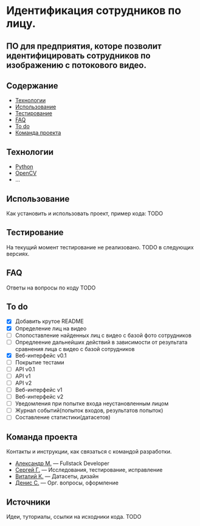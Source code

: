 # Идентификация сотрудников по лицу.
## ПО для предприятия, которе позволит идентифицировать сотрудников по изображению с потокового видео.

## Содержание
- [Технологии](#технологии)
- [Использование](#использование)
- [Тестирование](#тестирование)
- [FAQ](#faq)
- [To do](#to-do)
- [Команда проекта](#команда-проекта)

## Технологии
- [Python](https://www.python.org/)
- [OpenCV](https://opencv.org/)
- ...

## Использование
Как установить и использовать проект, пример кода:
TODO

## Тестирование
На текущий момент тестирование не реализовано. TODO в следующих версиях.

## FAQ
Ответы на вопросы по коду
TODO

## To do
- [x] Добавить крутое README
- [x] Определение лиц на видео
- [ ] Спопоставление найденных лиц с видео с базой фото сотрудников
- [ ] Опредлеение дальнейших действий в зависимости от результата сравнения лица с видео с базой сотрудников
- [x] Веб-интерфейс v0.1
- [ ] Покрытие тестами
- [ ] API v0.1
- [ ] API v1
- [ ] API v2
- [ ] Веб-интерфейс v1
- [ ] Веб-интерфейс v2
- [ ] Уведомления при попытке входа неустановленным лицом
- [ ] Журнал событий(попыток входов, результатов попыток)
- [ ] Составление статистики(датасетов)

## Команда проекта
Контакты и инструкции, как связаться с командой разработки.

- [Александр М.](tg://abc) — Fullstack Developer
- [Сергей Г.](tg://abc) — Исследования, тестирование, исправление
- [Виталий К.](tg://abc) — Датасеты, дизайн
- [Денис С.](tg://abc) — Орг. вопросы, оформление

## Источники
Идеи, туториалы, ссылки на исходники кода.
TODO